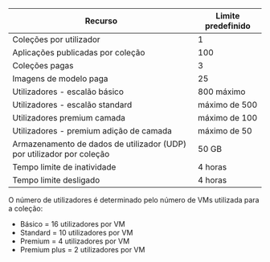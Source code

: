 
| Recurso | Limite predefinido |
| --- | --- |
| Coleções por utilizador |1 |
| Aplicações publicadas por coleção |100 |
| Coleções pagas |3 |
| Imagens de modelo paga |25 |
| Utilizadores - escalão básico |800 máximo |
| Utilizadores - escalão standard |máximo de 500 |
| Utilizadores premium camada |máximo de 100 |
| Utilizadores - premium adição de camada |máximo de 50 |
| Armazenamento de dados de utilizador (UDP) por utilizador por coleção |50 GB |
| Tempo limite de inatividade |4 horas |
| Tempo limite desligado |4 horas |

O número de utilizadores é determinado pelo número de VMs utilizada para a coleção:

* Básico = 16 utilizadores por VM
* Standard = 10 utilizadores por VM
* Premium = 4 utilizadores por VM
* Premium plus = 2 utilizadores por VM

